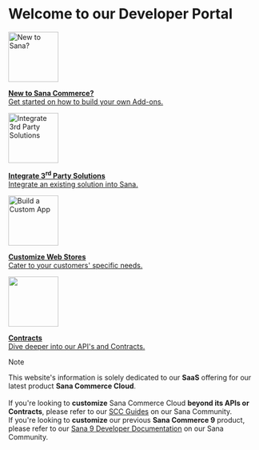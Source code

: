 # Welcome to our Developer Portal

<div class="articleContainer">
    <section class="keyvisual-cta with-icon in-article with-borders">
        <div class="grid-container">
            <div class="grid-x grid-margin-x">
                <div class="medium-8 large-6 cell text-column box-item">
                    <a href="/getting-started/introduction/adk.html" target="">
                        <img src="/img/icons/shuttle.png" alt="New to Sana?" height="100px" width="100px">
                        <p><strong>New to Sana Commerce?</strong><br/>Get started on how to build your own Add-ons.</p>
                    </a>
                </div>
                <div class="medium-8 large-6 cell text-column box-item">
                    <a href="/integrate/index.html" target="">
                        <img src="/img/icons/add-ons.png" alt="Integrate 3rd Party Solutions" height="100px" width="100px">
                        <p><strong>Integrate 3<sup>rd</sup> Party Solutions</strong><br/>Integrate an existing solution into Sana.</p>
                    </a>
                </div>
                <div class="medium-8 large-6 cell text-column box-item">
                    <a href="/customize/index.html" target="">
                        <img src="/img/icons/customize.png" alt="Build a Custom App" height="100px" width="100px">
                        <p><strong>Customize Web Stores</strong><br/>Cater to your customers' specific needs.</p>
                    </a>
                </div>
                <div class="medium-8 large-6 cell text-column box-item">
                    <a href="/contracts/extensions/index.html" target="">
                        <img src="/img/icons/reference-docs.png" alt="" height="100px" width="100px">
                        <p><strong>Contracts</strong><br/>Dive deeper into our API's and Contracts.</p>
                    </a>
                </div>
            </div>
        </div>
    </section>
</div>

> [!NOTE]
> This website's information is solely dedicated to our **SaaS** offering for our latest product **Sana Commerce Cloud**.
> <br/><br/>If you're looking to **customize** Sana Commerce Cloud **beyond its APIs or Contracts**, please refer to our [SCC Guides](https://community.sana-commerce.com/docs/SCC_Guides/index.html) on our Sana Community.
> <br/>If you're looking to **customize** our previous **Sana Commerce 9** product, please refer to our [Sana 9 Developer Documentation](https://community.sana-commerce.com/docs/) on our Sana Community.